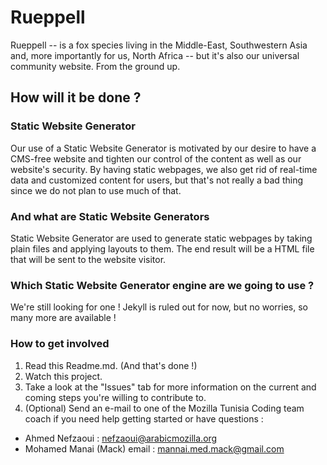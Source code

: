 # Rueppell
Rueppell -- is a fox species living in the Middle-East, Southwestern Asia and, more importantly for us, North Africa -- but it's also our universal community website. From the ground up.
## How will it be done ?
### Static Website Generator
Our use of a Static Website Generator is motivated by our desire to have a CMS-free website and tighten our control of the content as well as our website's security. By having static webpages, we also get rid of real-time data and customized content for users, but that's not really a bad thing since we do not plan to use much of that.
### And what are Static Website Generators
Static Website Generator are used to generate static webpages by taking plain files and applying layouts to them. The end result will be a HTML file that will be sent to the website visitor. 
### Which Static Website Generator engine are we going to use ?
We're still looking for one ! Jekyll is ruled out for now, but no worries, so many more are available !
### How to get involved
1. Read this Readme.md. (And that's done !)
2. Watch this project.
3. Take a look at the "Issues" tab for more information on the current and coming steps you're willing to contribute to.
4. (Optional) Send an e-mail to one of the Mozilla Tunisia Coding team coach if you need help getting started or have questions :  
  * Ahmed Nefzaoui : nefzaoui@arabicmozilla.org
  * Mohamed Manai (Mack) email : mannai.med.mack@gmail.com
